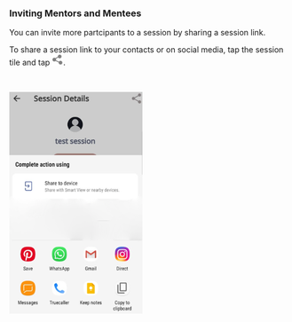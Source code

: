 ### Inviting Mentors and Mentees

You can invite more partcipants to a session by sharing a session link.

To share a session link to your contacts or on social media, tap the
session tile and tap ![share icon](media/share-icon.png).

</br>

![share session options](media/sharesession.png)

